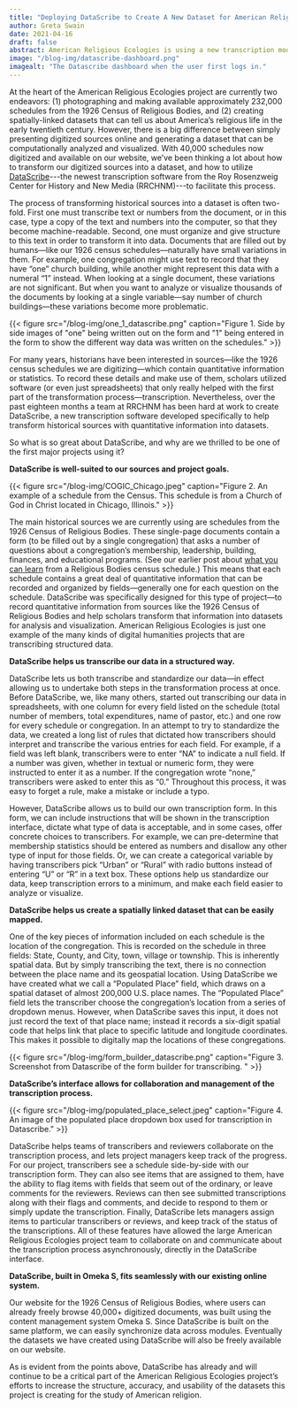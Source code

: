 ```yaml
---
title: "Deploying DataScribe to Create A New Dataset for American Religion"
author: Greta Swain
date: 2021-04-16
draft: false
abstract: American Religious Ecologies is using a new transcription module called DataScribe to create datasets from the Census of Religious Bodies.
image: "/blog-img/datascribe-dashboard.png"
imagealt: "The Datascribe dashboard when the user first logs in."
---
```


At the heart of the American Religious Ecologies project are currently two endeavors: (1) photographing and making available approximately 232,000 schedules from the 1926 Census of Religious Bodies, and (2) creating spatially-linked datasets that can tell us about America’s religious life in the early twentieth century. However, there is a big difference between simply presenting digitized sources online and generating a dataset that can be computationally analyzed and visualized. With 40,000 schedules now digitized and available on our website, we’ve been thinking a lot about how to transform our digitized sources into a dataset, and how to utilize [DataScribe](https://datascribe.tech)---the newest transcription software from the Roy Rosenzweig Center for History and New Media (RRCHNM)---to facilitate this process. 

The process of transforming historical sources into a dataset is often two-fold. First one must transcribe text or numbers from the document, or in this case, type a copy of the text and numbers into the computer, so that they become machine-readable. Second, one must organize and give structure to this text in order to transform it into data. Documents that are filled out by humans—like our 1926 census schedules—naturally have small variations in them. For example, one congregation might use text to record that they have “one” church building, while another might represent this data with a numeral “1” instead. When looking at a single document, these variations are not significant. But when you want to analyze or visualize thousands of the documents by looking at a single variable—say number of church buildings—these variations become more problematic.

{{< figure src="/blog-img/one_1_datascribe.png" caption="Figure 1. Side by side images of \"one\" being written out on the form and \"1\" being entered in the form to show the different way data was written on the schedules." >}}

For many years, historians have been interested in sources—like the 1926 census schedules we are digitizing—which contain quantitative information or statistics. To record these details and make use of them, scholars utilized software (or even just spreadsheets) that only really helped with the first part of the transformation process—transcription. Nevertheless, over the past eighteen months a team at RRCHNM has been hard at work to create DataScribe, a new transcription software developed specifically to help transform historical sources with quantitative information into datasets. 

So what is so great about DataScribe, and why are we thrilled to be one of the first major projects using it?

**DataScribe is well-suited to our sources and project goals.**

{{< figure src="/blog-img/COGIC_Chicago.jpeg" caption="Figure 2. An example of a schedule from the Census. This schedule is from a Church of God in Christ located in Chicago, Illinois." >}}

The main historical sources we are currently using are schedules from the 1926 Census of Religious Bodies. These single-page documents contain a form (to be filled out by a single congregation) that asks a number of questions about a congregation’s membership, leadership, building, finances, and educational programs. (See our earlier post about [what you can learn](https://religiousecologies.org/blog/what-can-you-learn-from-a-census-schedule/) from a Religious Bodies census schedule.) This means that each schedule contains a great deal of quantitative information that can be recorded and organized by fields—generally one for each question on the schedule. DataScribe was specifically designed for this type of project—to record quantitative information from sources like the 1926 Census of Religious Bodies and help scholars transform that information into datasets for analysis and visualization. American Religious Ecologies is just one example of the many kinds of digital humanities projects that are transcribing structured data.

**DataScribe helps us transcribe our data in a structured way.**

DataScribe lets us both transcribe and standardize our data—in effect allowing us to undertake both steps in the transformation process at once. Before DataScribe, we, like many others, started out transcribing our data in spreadsheets, with one column for every field listed on the schedule (total number of members, total expenditures, name of pastor, etc.) and one row for every schedule or congregation. In an attempt to try to standardize the data, we created a long list of rules that dictated how transcribers should interpret and transcribe the various entries for each field. For example, if a field was left blank, transcribers were to enter “NA” to indicate a null field. If a number was given, whether in textual or numeric form, they were instructed to enter it as a number. If the congregation wrote “none,” transcribers were asked to enter this as “0.” Throughout this process, it was easy to forget a rule, make a mistake or include a typo. 

However, DataScribe allows us to build our own transcription form. In this form, we can include instructions that will be shown in the transcription interface, dictate what type of data is acceptable, and in some cases, offer concrete choices to transcribers. For example, we can pre-determine that membership statistics should be entered as numbers and disallow any other type of input for those fields. Or, we can create a categorical variable by having transcribers pick “Urban” or “Rural” with radio buttons instead of entering “U” or “R” in a text box. These options help us standardize our data, keep transcription errors to a minimum, and make each field easier to analyze or visualize. 


**DataScribe helps us create a spatially linked dataset that can be easily mapped.**

One of the key pieces of information included on each schedule is the location of the congregation. This is recorded on the schedule in three fields: State, County, and City, town, village or township. This is inherently spatial data. But by simply transcribing the text, there is no connection between the place name and its geospatial location. Using DataScribe we have created what we call a “Populated Place” field, which draws on a spatial dataset of almost 200,000 U.S. place names. The “Populated Place” field lets the transcriber choose the congregation’s location from a series of dropdown menus. However, when DataScribe saves this input, it does not just record the text of that place name; instead it records a six-digit spatial code that helps link that place to specific latitude and longitude coordinates. This makes it possible to digitally map the locations of these congregations.

{{< figure src="/blog-img/form_builder_datascribe.png" caption="Figure 3. Screenshot from Datascribe of the form builder for transcribing. " >}}

**DataScribe’s interface allows for collaboration and management of the transcription process.**

{{< figure src="/blog-img/populated_place_select.jpeg" caption="Figure 4. An image of the populated place dropdown box used for transcription in Datascribe." >}}

DataScribe helps teams of transcribers and reviewers collaborate on the transcription process, and lets project managers keep track of the progress. For our project, transcribers see a schedule side-by-side with our transcription form. They can also see items that are assigned to them, have the ability to flag items with fields that seem out of the ordinary, or leave comments for the reviewers. Reviews can then see submitted transcriptions along with their flags and comments, and decide to respond to them or simply update the transcription. Finally, DataScribe lets managers assign items to particular transcribers or reviews, and keep track of the status of the transcriptions. All of these features have allowed the large American Religious Ecologies project team to collaborate on and communicate about the transcription process asynchronously, directly in the DataScribe interface. 

**DataScribe, built in Omeka S, fits seamlessly with our existing online system.**

Our website for the 1926 Census of Religious Bodies, where users can already freely browse 40,000+ digitized documents, was built using the content management system Omeka S. Since DataScribe is built on the same platform, we can easily synchronize data across modules. Eventually the datasets we have created using DataScribe will also be freely available on our website. 

As is evident from the points above, DataScribe has already and will continue to be a critical part of the American Religious Ecologies project’s efforts to increase the structure, accuracy, and usability of the datasets this project is creating for the study of American religion.
